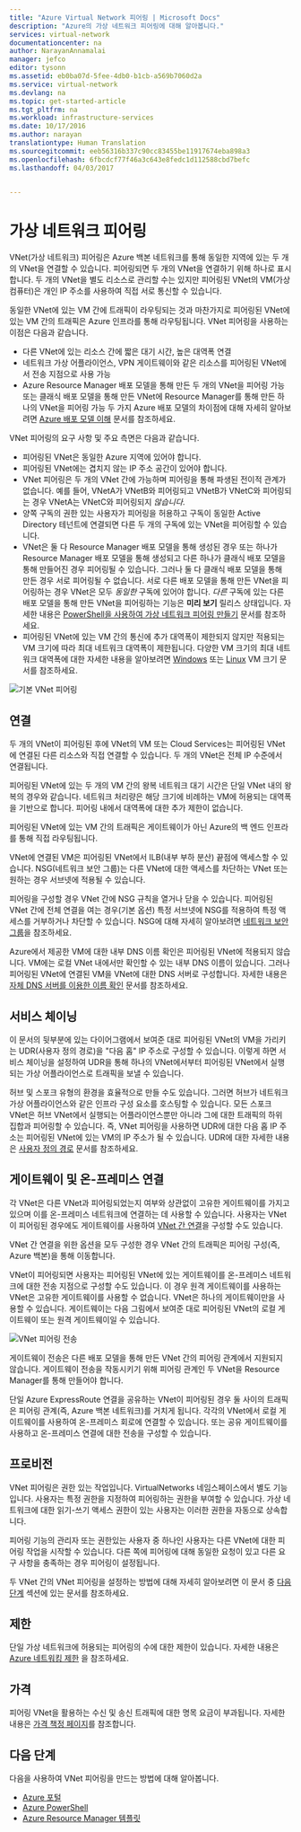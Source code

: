 ```yaml
---
title: "Azure Virtual Network 피어링 | Microsoft Docs"
description: "Azure의 가상 네트워크 피어링에 대해 알아봅니다."
services: virtual-network
documentationcenter: na
author: NarayanAnnamalai
manager: jefco
editor: tysonn
ms.assetid: eb0ba07d-5fee-4db0-b1cb-a569b7060d2a
ms.service: virtual-network
ms.devlang: na
ms.topic: get-started-article
ms.tgt_pltfrm: na
ms.workload: infrastructure-services
ms.date: 10/17/2016
ms.author: narayan
translationtype: Human Translation
ms.sourcegitcommit: eeb56316b337c90cc83455be11917674eba898a3
ms.openlocfilehash: 6fbcdcf77f46a3c643e8fedc1d112588cbd7befc
ms.lasthandoff: 04/03/2017


---
```

# <a name="virtual-network-peering"></a>가상 네트워크 피어링
VNet(가상 네트워크) 피어링은 Azure 백본 네트워크를 통해 동일한 지역에 있는 두 개의 VNet을 연결할 수 있습니다. 피어링되면 두 개의 VNet을 연결하기 위해 하나로 표시합니다. 두 개의 VNet을 별도 리소스로 관리할 수는 있지만 피어링된 VNet의 VM(가상 컴퓨터)은 개인 IP 주소를 사용하여 직접 서로 통신할 수 있습니다.

동일한 VNet에 있는 VM 간에 트래픽이 라우팅되는 것과 마찬가지로 피어링된 VNet에 있는 VM 간의 트래픽은 Azure 인프라를 통해 라우팅됩니다. VNet 피어링을 사용하는 이점은 다음과 같습니다.

* 다른 VNet에 있는 리소스 간에 짧은 대기 시간, 높은 대역폭 연결
* 네트워크 가상 어플라이언스, VPN 게이트웨이와 같은 리소스를 피어링된 VNet에서 전송 지점으로 사용 가능
* Azure Resource Manager 배포 모델을 통해 만든 두 개의 VNet을 피어링 가능 또는 클래식 배포 모델을 통해 만든 VNet에 Resource Manager를 통해 만든 하나의 VNet을 피어링 가능 두 가지 Azure 배포 모델의 차이점에 대해 자세히 알아보려면 [Azure 배포 모델 이해](../azure-resource-manager/resource-manager-deployment-model.md) 문서를 참조하세요.

VNet 피어링의 요구 사항 및 주요 측면은 다음과 같습니다.

* 피어링된 VNet은 동일한 Azure 지역에 있어야 합니다.
* 피어링된 VNet에는 겹치지 않는 IP 주소 공간이 있어야 합니다.
* VNet 피어링은 두 개의 VNet 간에 가능하며 피어링을 통해 파생된 전이적 관계가 없습니다. 예를 들어, VNetA가 VNetB와 피어링되고 VNetB가 VNetC와 피어링되는 경우 VNetA는 VNetC와 피어링되지 *않습니다*.
* 양쪽 구독의 권한 있는 사용자가 피어링을 허용하고 구독이 동일한 Active Directory 테넌트에 연결되면 다른 두 개의 구독에 있는 VNet을 피어링할 수 있습니다.
* VNet은 둘 다 Resource Manager 배포 모델을 통해 생성된 경우 또는 하나가 Resource Manager 배포 모델을 통해 생성되고 다른 하나가 클래식 배포 모델을 통해 만들어진 경우 피어링될 수 있습니다. 그러나 둘 다 클래식 배포 모델을 통해 만든 경우 서로 피어링될 수 없습니다. 서로 다른 배포 모델을 통해 만든 VNet을 피어링하는 경우 VNet은 모두 *동일한* 구독에 있어야 합니다. *다른* 구독에 있는 다른 배포 모델을 통해 만든 VNet을 피어링하는 기능은 **미리 보기** 릴리스 상태입니다. 자세한 내용은 [PowerShell을 사용하여 가상 네트워크 피어링 만들기](virtual-networks-create-vnetpeering-arm-ps.md) 문서를 참조하세요.
* 피어링된 VNet에 있는 VM 간의 통신에 추가 대역폭이 제한되지 않지만 적용되는 VM 크기에 따라 최대 네트워크 대역폭이 제한됩니다. 다양한 VM 크기의 최대 네트워크 대역폭에 대한 자세한 내용을 알아보려면 [Windows](../virtual-machines/windows/sizes.md) 또는 [Linux](../virtual-machines/linux/sizes.md) VM 크기 문서를 참조하세요.

![기본 VNet 피어링](./media/virtual-networks-peering-overview/figure01.png)

## <a name="connectivity"></a>연결
두 개의 VNet이 피어링된 후에 VNet의 VM 또는 Cloud Services는 피어링된 VNet에 연결된 다른 리소스와 직접 연결할 수 있습니다. 두 개의 VNet은 전체 IP 수준에서 연결됩니다.

피어링된 VNet에 있는 두 개의 VM 간의 왕복 네트워크 대기 시간은 단일 VNet 내의 왕복의 경우와 같습니다. 네트워크 처리량은 해당 크기에 비례하는 VM에 허용되는 대역폭을 기반으로 합니다. 피어링 내에서 대역폭에 대한 추가 제한이 없습니다.

피어링된 VNet에 있는 VM 간의 트래픽은 게이트웨이가 아닌 Azure의 백 엔드 인프라를 통해 직접 라우팅됩니다.

VNet에 연결된 VM은 피어링된 VNet에서 ILB(내부 부하 분산) 끝점에 액세스할 수 있습니다. NSG(네트워크 보안 그룹)는 다른 VNet에 대한 액세스를 차단하는 VNet 또는 원하는 경우 서브넷에 적용될 수 있습니다.

피어링을 구성할 경우 VNet 간에 NSG 규칙을 열거나 닫을 수 있습니다. 피어링된 VNet 간에 전체 연결을 여는 경우(기본 옵션) 특정 서브넷에 NSG를 적용하여 특정 액세스를 거부하거나 차단할 수 있습니다. NSG에 대해 자세히 알아보려면 [네트워크 보안 그룹](virtual-networks-nsg.md)을 참조하세요.

Azure에서 제공한 VM에 대한 내부 DNS 이름 확인은 피어링된 VNet에 적용되지 않습니다. VM에는 로컬 VNet 내에서만 확인할 수 있는 내부 DNS 이름이 있습니다. 그러나 피어링된 VNet에 연결된 VM을 VNet에 대한 DNS 서버로 구성합니다. 자세한 내용은 [자체 DNS 서버를 이용한 이름 확인](virtual-networks-name-resolution-for-vms-and-role-instances.md#name-resolution-using-your-own-dns-server) 문서를 참조하세요.

## <a name="service-chaining"></a>서비스 체이닝
이 문서의 뒷부분에 있는 다이어그램에서 보여준 대로 피어링된 VNet의 VM을 가리키는 UDR(사용자 정의 경로)을 "다음 홉" IP 주소로 구성할 수 있습니다. 이렇게 하면 서비스 체이닝을 설정하여 UDR을 통해 하나의 VNet에서부터 피어링된 VNet에서 실행되는 가상 어플라이언스로 트래픽을 보낼 수 있습니다.

허브 및 스포크 유형의 환경을 효율적으로 만들 수도 있습니다. 그러면 허브가 네트워크 가상 어플라이언스와 같은 인프라 구성 요소를 호스팅할 수 있습니다. 모든 스포크 VNet은 허브 VNet에서 실행되는 어플라이언스뿐만 아니라 그에 대한 트래픽의 하위 집합과 피어링할 수 있습니다. 즉, VNet 피어링을 사용하면 UDR에 대한 다음 홉 IP 주소는 피어링된 VNet에 있는 VM의 IP 주소가 될 수 있습니다. UDR에 대한 자세한 내용은 [사용자 정의 경로](virtual-networks-udr-overview.md) 문서를 참조하세요.

## <a name="gateways-and-on-premises-connectivity"></a>게이트웨이 및 온-프레미스 연결
각 VNet은 다른 VNet과 피어링되었는지 여부와 상관없이 고유한 게이트웨이를 가지고 있으며 이를 온-프레미스 네트워크에 연결하는 데 사용할 수 있습니다. 사용자는 VNet이 피어링된 경우에도 게이트웨이를 사용하여 [VNet 간 연결](../vpn-gateway/vpn-gateway-vnet-vnet-rm-ps.md)을 구성할 수도 있습니다.

VNet 간 연결을 위한 옵션을 모두 구성한 경우 VNet 간의 트래픽은 피어링 구성(즉, Azure 백본)을 통해 이동합니다.

VNet이 피어링되면 사용자는 피어링된 VNet에 있는 게이트웨이를 온-프레미스 네트워크에 대한 전송 지점으로 구성할 수도 있습니다. 이 경우 원격 게이트웨이를 사용하는 VNet은 고유한 게이트웨이를 사용할 수 없습니다. VNet은 하나의 게이트웨이만을 사용할 수 있습니다. 게이트웨이는 다음 그림에서 보여준 대로 피어링된 VNet의 로컬 게이트웨이 또는 원격 게이트웨이일 수 있습니다.

![VNet 피어링 전송](./media/virtual-networks-peering-overview/figure02.png)

게이트웨이 전송은 다른 배포 모델을 통해 만든 VNet 간의 피어링 관계에서 지원되지 않습니다. 게이트웨이 전송을 작동시키기 위해 피어링 관계인 두 VNet을 Resource Manager를 통해 만들어야 합니다.

단일 Azure ExpressRoute 연결을 공유하는 VNet이 피어링된 경우 둘 사이의 트래픽은 피어링 관계(즉, Azure 백본 네트워크)를 거치게 됩니다. 각각의 VNet에서 로컬 게이트웨이를 사용하여 온-프레미스 회로에 연결할 수 있습니다. 또는 공유 게이트웨이를 사용하고 온-프레미스 연결에 대한 전송을 구성할 수 있습니다.

## <a name="provisioning"></a>프로비전
VNet 피어링은 권한 있는 작업입니다. VirtualNetworks 네임스페이스에서 별도 기능입니다. 사용자는 특정 권한을 지정하여 피어링하는 권한을 부여할 수 있습니다. 가상 네트워크에 대한 읽기-쓰기 액세스 권한이 있는 사용자는 이러한 권한을 자동으로 상속합니다.

피어링 기능의 관리자 또는 권한있는 사용자 중 하나인 사용자는 다른 VNet에 대한 피어링 작업을 시작할 수 있습니다. 다른 쪽에 피어링에 대해 동일한 요청이 있고 다른 요구 사항을 충족하는 경우 피어링이 설정됩니다.

두 VNet 간의 VNet 피어링을 설정하는 방법에 대해 자세히 알아보려면 이 문서 중 [다음 단계](#next-steps) 섹션에 있는 문서를 참조하세요.

## <a name="limits"></a>제한
단일 가상 네트워크에 허용되는 피어링의 수에 대한 제한이 있습니다. 자세한 내용은 [Azure 네트워킹 제한](../azure-subscription-service-limits.md#networking-limits) 을 참조하세요.

## <a name="pricing"></a>가격
피어링 VNet을 활용하는 수신 및 송신 트래픽에 대한 명목 요금이 부과됩니다. 자세한 내용은 [가격 책정 페이지](https://azure.microsoft.com/pricing/details/virtual-network)를 참조합니다.

## <a name="next-steps"></a>다음 단계
다음을 사용하여 VNet 피어링을 만드는 방법에 대해 알아봅니다.

* [Azure 포털](virtual-networks-create-vnetpeering-arm-portal.md)
* [Azure PowerShell](virtual-networks-create-vnetpeering-arm-ps.md)
* [Azure Resource Manager 템플릿](virtual-networks-create-vnetpeering-arm-template-click.md)


